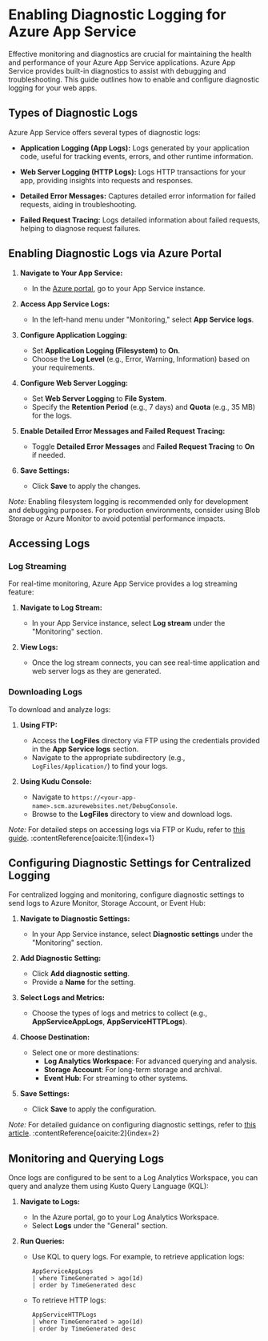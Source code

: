 # Enabling Diagnostic Logging for Azure App Service

Effective monitoring and diagnostics are crucial for maintaining the health and performance of your Azure App Service applications. Azure App Service provides built-in diagnostics to assist with debugging and troubleshooting. This guide outlines how to enable and configure diagnostic logging for your web apps.

## Types of Diagnostic Logs

Azure App Service offers several types of diagnostic logs:

- **Application Logging (App Logs):** Logs generated by your application code, useful for tracking events, errors, and other runtime information.

- **Web Server Logging (HTTP Logs):** Logs HTTP transactions for your app, providing insights into requests and responses.

- **Detailed Error Messages:** Captures detailed error information for failed requests, aiding in troubleshooting.

- **Failed Request Tracing:** Logs detailed information about failed requests, helping to diagnose request failures.

## Enabling Diagnostic Logs via Azure Portal

1. **Navigate to Your App Service:**
   - In the [Azure portal](https://portal.azure.com), go to your App Service instance.

2. **Access App Service Logs:**
   - In the left-hand menu under "Monitoring," select **App Service logs**.

3. **Configure Application Logging:**
   - Set **Application Logging (Filesystem)** to **On**.
   - Choose the **Log Level** (e.g., Error, Warning, Information) based on your requirements.

4. **Configure Web Server Logging:**
   - Set **Web Server Logging** to **File System**.
   - Specify the **Retention Period** (e.g., 7 days) and **Quota** (e.g., 35 MB) for the logs.

5. **Enable Detailed Error Messages and Failed Request Tracing:**
   - Toggle **Detailed Error Messages** and **Failed Request Tracing** to **On** if needed.

6. **Save Settings:**
   - Click **Save** to apply the changes.

*Note:* Enabling filesystem logging is recommended only for development and debugging purposes. For production environments, consider using Blob Storage or Azure Monitor to avoid potential performance impacts.

## Accessing Logs

### Log Streaming

For real-time monitoring, Azure App Service provides a log streaming feature:

1. **Navigate to Log Stream:**
   - In your App Service instance, select **Log stream** under the "Monitoring" section.

2. **View Logs:**
   - Once the log stream connects, you can see real-time application and web server logs as they are generated.

### Downloading Logs

To download and analyze logs:

1. **Using FTP:**
   - Access the **LogFiles** directory via FTP using the credentials provided in the **App Service logs** section.
   - Navigate to the appropriate subdirectory (e.g., `LogFiles/Application/`) to find your logs.

2. **Using Kudu Console:**
   - Navigate to `https://<your-app-name>.scm.azurewebsites.net/DebugConsole`.
   - Browse to the **LogFiles** directory to view and download logs.

*Note:* For detailed steps on accessing logs via FTP or Kudu, refer to [this guide](https://stackoverflow.com/questions/70429944/how-to-get-the-logs-from-an-azure-app-service). :contentReference[oaicite:1]{index=1}

## Configuring Diagnostic Settings for Centralized Logging

For centralized logging and monitoring, configure diagnostic settings to send logs to Azure Monitor, Storage Account, or Event Hub:

1. **Navigate to Diagnostic Settings:**
   - In your App Service instance, select **Diagnostic settings** under the "Monitoring" section.

2. **Add Diagnostic Setting:**
   - Click **Add diagnostic setting**.
   - Provide a **Name** for the setting.

3. **Select Logs and Metrics:**
   - Choose the types of logs and metrics to collect (e.g., **AppServiceAppLogs**, **AppServiceHTTPLogs**).

4. **Choose Destination:**
   - Select one or more destinations:
     - **Log Analytics Workspace**: For advanced querying and analysis.
     - **Storage Account**: For long-term storage and archival.
     - **Event Hub**: For streaming to other systems.

5. **Save Settings:**
   - Click **Save** to apply the configuration.

*Note:* For detailed guidance on configuring diagnostic settings, refer to [this article](https://techcommunity.microsoft.com/blog/appsonazureblog/enabling-appserviceapplogs--appservicehttplogs-diagnostic-settings-in-app-serv/3793845). :contentReference[oaicite:2]{index=2}

## Monitoring and Querying Logs

Once logs are configured to be sent to a Log Analytics Workspace, you can query and analyze them using Kusto Query Language (KQL):

1. **Navigate to Logs:**
   - In the Azure portal, go to your Log Analytics Workspace.
   - Select **Logs** under the "General" section.

2. **Run Queries:**
   - Use KQL to query logs. For example, to retrieve application logs:

     ```kql
     AppServiceAppLogs
     | where TimeGenerated > ago(1d)
     | order by TimeGenerated desc
     ```

   - To retrieve HTTP logs:

     ```kql
     AppServiceHTTPLogs
     | where TimeGenerated > ago(1d)
     | order by TimeGenerated desc
     ```
 
